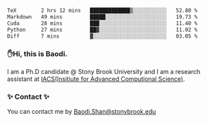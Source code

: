<!--START_SECTION:waka-->

```txt
TeX        2 hrs 12 mins   █████████████▒░░░░░░░░░░░   52.80 %
Markdown   49 mins         █████░░░░░░░░░░░░░░░░░░░░   19.73 %
Cuda       28 mins         ███░░░░░░░░░░░░░░░░░░░░░░   11.40 %
Python     27 mins         ██▓░░░░░░░░░░░░░░░░░░░░░░   11.02 %
Diff       7 mins          ▓░░░░░░░░░░░░░░░░░░░░░░░░   03.05 %
```

<!--END_SECTION:waka-->

### ✋Hi, this is Baodi. 

I am a Ph.D candidate @ Stony Brook University and I am a research assistant at [IACS(Insitiute for Advanced Computional Science)](https://iacs.stonybrook.edu/).

### ✨ Contact ✨

You can contact me by [Baodi.Shan@stonybrook.edu](mailto:Baodi.Shan@stonybrook.edu)





<!--
[![Anurag's GitHub stats](https://github-readme-stats.vercel.app/api?username=lwshanbd&theme=jolly&show_icons=true&count_private=true&include_all_commits=true)](https://github.com/anuraghazra/github-readme-stats)
**lwshanbd/lwshanbd** is a ✨ _special_ ✨ repository because its `README.md` (this file) appears on your GitHub profile.

Here are some ideas to get you started:

- 🔭 I’m currently working on ...
- 🌱 I’m currently learning ...
- 👯 I’m looking to collaborate on ...
- 🤔 I’m looking for help with ...
- 💬 Ask me about ...
- 📫 How to reach me: ...
- 😄 Pronouns: ...
- ⚡ Fun fact: ...
-->
